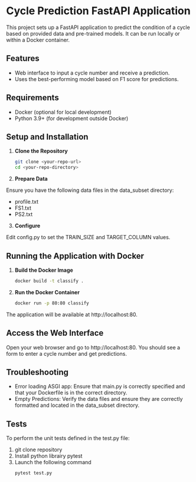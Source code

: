 # Cycle Prediction FastAPI Application

This project sets up a FastAPI application to predict the condition of a cycle based on provided data and pre-trained models. It can be run locally or within a Docker container.

## Features

- Web interface to input a cycle number and receive a prediction.
- Uses the best-performing model based on F1 score for predictions.

## Requirements

- Docker (optional for local development)
- Python 3.9+ (for development outside Docker)

## Setup and Installation

1. **Clone the Repository**

   ```sh
   git clone <your-repo-url>
   cd <your-repo-directory>

   ```

2. **Prepare Data**

Ensure you have the following data files in the data_subset directory:

- profile.txt
- FS1.txt
- PS2.txt

3. **Configure**

Edit config.py to set the TRAIN_SIZE and TARGET_COLUMN values.

## Running the Application with Docker

1. **Build the Docker Image**

   ```sh
   docker build -t classify .
   ```

2. **Run the Docker Container**
   ```sh
   docker run -p 80:80 classify
   ```

The application will be available at http://localhost:80.

## Access the Web Interface

Open your web browser and go to http://localhost:80. You should see a form to enter a cycle number and get predictions.

## Troubleshooting

- Error loading ASGI app: Ensure that main.py is correctly specified and that your Dockerfile is in the correct directory.
- Empty Predictions: Verify the data files and ensure they are correctly formatted and located in the data_subset directory.

## Tests

To perform the unit tests defined in the test.py file:
1. git clone repository
2. Install python librairy pytest
3. Launch the following command
   ```sh
   pytest test.py
   ```
